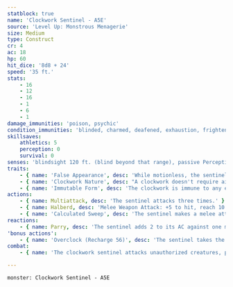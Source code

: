 ```yaml
---
statblock: true
name: 'Clockwork Sentinel - A5E'
source: 'Level Up: Monstrous Menagerie'
size: Medium
type: Construct
cr: 4
ac: 18
hp: 60
hit_dice: '8d8 + 24'
speed: '35 ft.'
stats:
    - 16
    - 12
    - 16
    - 1
    - 6
    - 1
damage_immunities: 'poison, psychic'
condition_immunities: 'blinded, charmed, deafened, exhaustion, frightened, paralyzed, petrified, poisoned'
skillsaves:
    athletics: 5
    perception: 0
    survival: 0
senses: 'blindsight 120 ft. (blind beyond that range), passive Perception 12'
traits:
    - { name: 'False Appearance', desc: 'While motionless, the sentinel is indistinguishable from normal armor.' }
    - { name: 'Clockwork Nature', desc: "A clockwork doesn't require air, nourishment, or rest, and is immune to disease." }
    - { name: 'Immutable Form', desc: 'The clockwork is immune to any effect that would alter its form.' }
actions:
    - { name: Multiattack, desc: 'The sentinel attacks three times.' }
    - { name: Halberd, desc: 'Melee Weapon Attack: +5 to hit, reach 10 ft., one target. Hit: 8 (1d10 + 3) slashing damage.' }
    - { name: 'Calculated Sweep', desc: 'The sentinel makes a melee attack against each creature of its choice within 10 feet. On a critical hit, the target makes a DC 13 Strength saving throw, falling prone on a failure.' }
reactions:
    - { name: Parry, desc: 'The sentinel adds 2 to its AC against one melee attack that would hit it.' }
'bonus actions':
    - { name: 'Overclock (Recharge 56)', desc: 'The sentinel takes the Dash action.' }
combat:
    - { name: 'The clockwork sentinel attacks unauthorized creatures, pursuing them for up to 1 mile if they flee the area the sentinel has been programmed to guard', desc: '' }

---
```

```statblock
monster: Clockwork Sentinel - A5E
```

